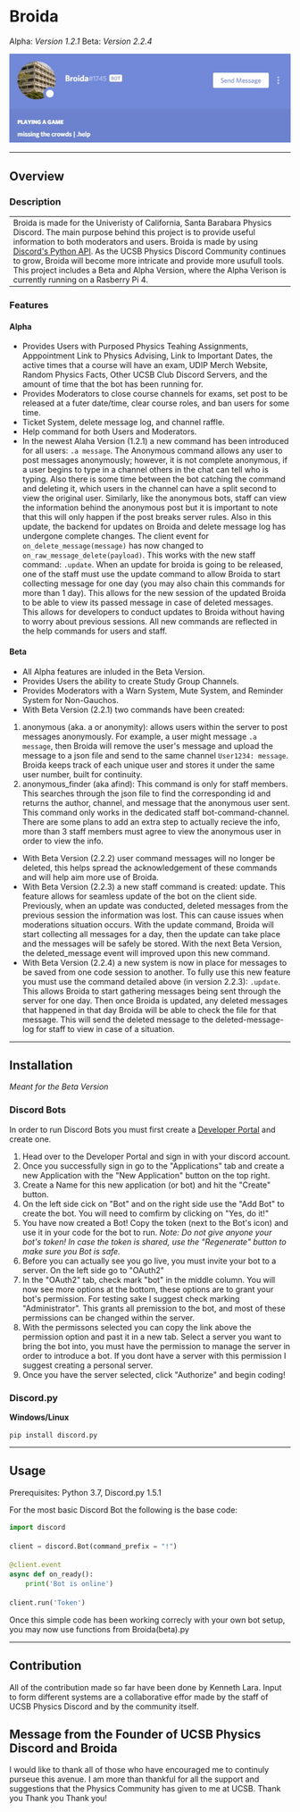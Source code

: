 # Broida
Alpha: *Version 1.2.1*
Beta: *Version 2.2.4*

![Broida Discord Profile](https://raw.githubusercontent.com/KennethL27/Broida/master/Images/Broida_Profile.jpg "Broida Discord Profile") 

___
## Overview

### Description

<table>
<tr>
<td>
  Broida is made for the Univeristy of California, Santa Barabara Physics Discord. The main purpose behind this project is to provide useful information to both moderators and users. Broida is made by using <a href="https://discordpy.readthedocs.io/en/latest/">Discord's Python API</a>. As the UCSB Physics Discord Community continues to grow, Broida will become more intricate and provide more usufull tools. This project includes a Beta and Alpha Version, where the Alpha Verison is currently running on a Rasberry Pi 4. 
</td>
</tr>
</table>

### Features

#### Alpha

* Provides Users with Purposed Physics Teahing Assignments, Apppointment Link to Physics Advising, Link to Important Dates, the active times that a course will have an exam, UDIP Merch Website, Random Physics Facts, Other UCSB Club Discord Servers, and the amount of time that the bot has been running for.
* Provides Moderators to close course channels for exams, set post to be released at a futer date/time, clear course roles, and ban users for some time.
* Ticket System, delete message log, and channel raffle.
* Help command for both Users and Moderators.
* In the newest Alaha Version (1.2.1) a new command has been introduced for all users: `.a message`. The Anonymous command allows any user to post messages anonymously; however, it is not complete anonymous, if a user begins to type in a channel others in the chat can tell who is typing. Also there is some time between the bot catching the command and deleting it, which users in the channel can have a split second to view the original user. Similarly, like the anonymous bots, staff can view the information behind the anonymous post but it is important to note that this will only happen if the post breaks server rules. Also in this update, the backend for updates on Broida and delete message log has undergone complete changes. The client event for `on_delete_message(message)` has now changed to `on_raw_message_delete(payload)`. This works with the new staff command: `.update`. When an update for broida is going to be released, one of the staff must use the update command to allow Broida to start collecting message for one day (you may also chain this commands for more than 1 day). This allows for the new session of the updated Broida to be able to view its passed message in case of deleted messages. This allows for developers to conduct updates to Broida without having to worry about previous sessions. All new commands are reflected in the help commands for users and staff.

#### Beta

* All Alpha features are inluded in the Beta Version.
* Provides Users the ability to create Study Group Channels.
* Provides Moderators with a Warn System, Mute System, and Reminder System for Non-Gauchos.
* With Beta Version (2.2.1) two commands have been created:
1. anonymous (aka. a or anonymity): allows users within the server to post messages anonymously. For example, a user might message `.a message`, then Broida will remove the user's message and upload the message to a json file and send to the same channel `User1234: message`. Broida keeps track of each unique user and stores it under the same user number, built for continuity. 
2. anonymous_finder (aka afind): This command is only for staff members. This searches through the json file to find the corresponding id and returns the author, channel, and message that the anonymous user sent. This command only works in the dedicated staff bot-command-channel. There are some plans to add an extra step to actually recieve the info, more than 3 staff members must agree to view the anonymous user in order to view the info.
* With Beta Version (2.2.2) user command messages will no longer be deleted, this helps spread the acknowledgement of these commands and will help aim more use of Broida. 
* With Beta Version (2.2.3) a new staff command is created: update. This feature allows for seamless update of the bot on the client side. Previously, when an update was conducted, deleted messages from the previous session the information was lost. This can cause issues when moderations situation occurs. With the update command, Broida will start collecting all messages for a day, then the update can take place and the messages will be safely be stored. With the next Beta Version, the deleted_message event will improved upon this new command. 
* With Beta Version (2.2.4) a new system is now in place for messages to be saved from one code session to another. To fully use this new feature you must use the command detailed above (in version 2.2.3): `.update`. This allows Broida to start gathering messages being sent through the server for one day. Then once Broida is updated, any deleted messages that happened in that day Broida will be able to check the file for that message. This will send the deleted message to the deleted-message-log for staff to view in case of a situation.

___

## Installation 
*Meant for the Beta Version*

### Discord Bots

In order to run Discord Bots you must first create a [Developer Portal](https://discord.com/login?redirect_to=%2Fdevelopers%2Fapplications) and create one. 
1. Head over to the Developer Portal and sign in with your discord account.
2. Once you successfully sign in go to the "Applications" tab and create a new Application with the "New Application" button on the top right.
3. Create a Name for this new application (or bot) and hit the "Create" button.
4. On the left side cick on "Bot" and on the right side use the "Add Bot" to create the bot. You will need to comfirm by clicking  on "Yes, do it!"
5. You have now created a Bot! Copy the token (next to the Bot's icon) and use it in your code for the bot to run. *Note: Do not give anyone your bot's token! In case the token is shared, use the "Regenerate" button to make sure you Bot is safe.*
6. Before you can actually see you go live, you must invite your bot to a server. On the left side go to "OAuth2"
7. In the "OAuth2" tab, check mark "bot" in the middle column. You will now see more options at the bottom, these options are to grant your bot's permission. For testing sake I suggest check marking "Administrator". This grants all premission to the bot, and most of these permissions can be changed within the server. 
8. With the permissons selected you can copy the link above the permission option and past it in a new tab. Select a server you want to bring the bot into, you must have the permission to manage the server in order to introduce a bot. If you dont have a server with this permission I suggest creating a personal server. 
9. Once you have the server selected, click "Authorize" and begin coding!

### Discord.py

__Windows/Linux__

`pip install discord.py`

___

## Usage
Prerequisites: Python 3.7, Discord.py 1.5.1

For the most basic Discord Bot the following is the base code:

```python
import discord

client = discord.Bot(command_prefix = "!")

@client.event
async def on_ready():
	print('Bot is online')

client.run('Token')
```

Once this simple code has been working correcly with your own bot setup, you may now use functions from Broida(beta).py

___

## Contribution

All of the contribution made so far have been done by Kenneth Lara. Input to form different systems are a collaborative effor made by the staff of UCSB Physics Discord and by the community itself.

## Message from the Founder of UCSB Physics Discord and Broida

I would like to thank all of those who have encouraged me to continuly purseue this avenue. I am more than thankful for all the support and suggestions that the Physics Community has given to me at UCSB. Thank you Thank you Thank you!